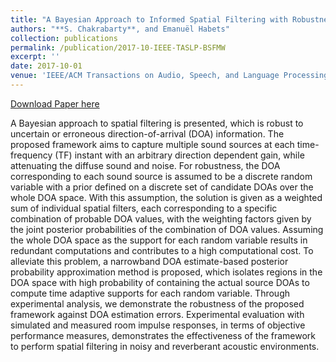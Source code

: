 ```yaml
---
title: "A Bayesian Approach to Informed Spatial Filtering with Robustness Against DOA Estimation Errors"
authors: "**S. Chakrabarty**, and Emanuël Habets"
collection: publications
permalink: /publication/2017-10-IEEE-TASLP-BSFMW
excerpt: ''
date: 2017-10-01
venue: 'IEEE/ACM Transactions on Audio, Speech, and Language Processing, to appear'
---
```


[Download Paper here](http://Soumitro-Chakrabarty.github.io/files/17_TASLP_paper.pdf)

A Bayesian approach to spatial filtering is presented, which
is robust to uncertain or erroneous direction-of-arrival (DOA) information.
The proposed framework aims to capture multiple sound sources at
each time-frequency (TF) instant with an arbitrary direction dependent
gain, while attenuating the diffuse sound and noise. For robustness, the
DOA corresponding to each sound source is assumed to be a discrete
random variable with a prior defined on a discrete set of candidate
DOAs over the whole DOA space. With this assumption, the solution is
given as a weighted sum of individual spatial filters, each corresponding
to a specific combination of probable DOA values, with the weighting
factors given by the joint posterior probabilities of the combination of
DOA values. Assuming the whole DOA space as the support for each
random variable results in redundant computations and contributes to a
high computational cost. To alleviate this problem, a narrowband DOA
estimate-based posterior probability approximation method is proposed,
which isolates regions in the DOA space with high probability of
containing the actual source DOAs to compute time adaptive supports for
each random variable. Through experimental analysis, we demonstrate
the robustness of the proposed framework against DOA estimation errors.
Experimental evaluation with simulated and measured room impulse
responses, in terms of objective performance measures, demonstrates the
effectiveness of the framework to perform spatial filtering in noisy and
reverberant acoustic environments.
